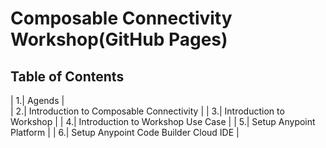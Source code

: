 # Composable Connectivity Workshop(GitHub Pages)

## Table of Contents

| 1.| Agends |  
| 2.| Introduction to Composable Connectivity |
| 3.| Introduction to Workshop |
| 4.| Introduction to Workshop Use Case |
| 5.| Setup Anypoint Platform |
| 6.| Setup Anypoint Code Builder Cloud IDE |
